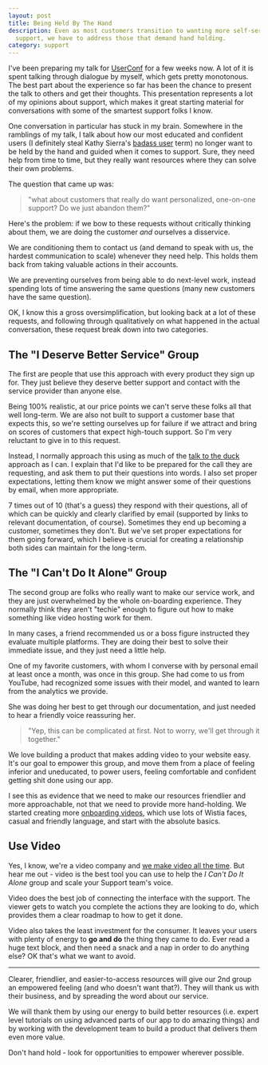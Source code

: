```yaml
---
layout: post
title: Being Held By The Hand
description: Even as most customers transition to wanting more self-service
  support, we have to address those that demand hand holding.
category: support
---
```


I've been preparing my talk for [UserConf](http://userconf.co/) for a few weeks
now. A lot of it is spent talking through dialogue by myself, which gets pretty
monotonous. The best part about the experience so far has been the chance to
present the talk to others and get their thoughts. This presentation represents
a lot of my opinions about support, which makes it great starting material for
conversations with some of the smartest support folks I know.

One conversation in particular has stuck in my brain. Somewhere in the
ramblings of my talk, I talk about how our most educated and confident users (I
definitely steal Kathy Sierra's 
[badass user](http://businessofsoftware.org/2013/02/kathy-sierra-building-the-minimum-badass-user-business-of-software-a-masterclass-in-thinking-about-software-product-development/) 
term) no longer want to be held by the hand and guided when it comes to support.
Sure, they need help from time to time, but they really want resources where
they can solve their own problems.

The question that came up was:

>"what about customers that really do want
personalized, one-on-one support? Do we just abandon them?"

Here's the problem: if we bow to these requests without critically thinking
about them, we are doing the customer *and* ourselves a disservice.

We are conditioning them to contact us (and demand to speak with us, the
hardest communication to scale) whenever they need help. This holds them back
from taking valuable actions in their accounts.

We are preventing ourselves from being able to do next-level work, instead
spending lots of time answering the same questions (many new customers have the
same question).

OK, I know this a gross oversimplification, but looking back at a lot of
these requests, and following through qualitatively on what happened in the
actual conversation, these request break down into two categories.

## The "I Deserve Better Service" Group

The first are people that use this approach with every product they sign up
for. They just believe they deserve better support and contact with the service
provider than anyone else.

Being 100% realistic, at our price points we can't serve these folks all that
well long-term. We are also not built to support a customer base that expects
this, so we're setting ourselves up for failure if we attract and bring on
scores of customers that expect high-touch support. So I'm very reluctant to 
give in to this request.

Instead, I normally approach this using as much of the [talk to the duck](http://hwrnmnbsol.livejournal.com/148664.html)
approach as I can. I explain that I'd like to be prepared for the call they are
requesting, and ask them to put their questions into words. I also set proper
expectations, letting them know we might answer some of their questions by
email, when more appropriate.

7 times out of 10 (that's a guess) they respond with their questions, all of
which can be quickly and clearly clarified by email (supported by links to
relevant documentation, of course). Sometimes they end up becoming a customer, 
sometimes they don't. But we've set proper expectations for them going forward,
which I believe is crucial for creating a relationship both sides can maintain
for the long-term.

## The "I Can't Do It Alone" Group

The second group are folks who really want to make our service work, and they
are just overwhelmed by the whole on-boarding experience. They normally think
they aren't "techie" enough to figure out how to make something like video
hosting work for them.

In many cases, a friend recommended us or a boss figure instructed they
evaluate multiple platforms. They are doing their best to solve their immediate
issue, and they just need a little help.

One of my favorite customers, with whom I converse with by personal email at least
once a month, was once in this group. She had come to us from YouTube, had
recognized some issues with their model, and wanted to learn from the analytics 
we provide.

She was doing her best to get through our documentation, and just needed to
hear a friendly voice reassuring her.

>"Yep, this can be complicated at first. 
Not to worry, we'll get through it together."

We love building a product that makes adding video to your website easy. It's
our goal to empower this group, and move them from a place of feeling inferior
and uneducated, to power users, feeling comfortable and confident getting shit
done using our app.

I see this as evidence that we need to make our resources friendlier and more
approachable, not that we need to provide more hand-holding. We started
creating more [onboarding videos](http://wistia.com/doc/getting-started), which
use lots of Wistia faces, casual and friendly language, and start with the
absolute basics.

## Use Video

Yes, I know, we're a video company and [we make video all the time](http://wistia.com/learning).
But hear me out - video is the best tool you can use to help the *I Can't Do It
Alone* group and scale your Support team's voice.

Video does the best job of connecting the interface with the support. The
viewer gets to watch you complete the actions they are looking to do, which
provides them a clear roadmap to how to get it done.

Video also takes the least investment for the consumer. It leaves your users
with plenty of energy to **go and do** the thing they came to do. Ever read a 
huge text block, and then need a snack and a nap in order to do anything else? 
OK that's what we want to avoid.

---

Clearer, friendlier, and easier-to-access resources will give our 2nd group an
empowered feeling (and who doesn't want that?). They will thank us with their
business, and by spreading the word about our service.

We will thank them by using our energy to build better resources (i.e. expert
level tutorials on using advanced parts of our app to do amazing things) and by
working with the development team to build a product that delivers them even
more value.

Don't hand hold - look for opportunities to empower wherever possible.
